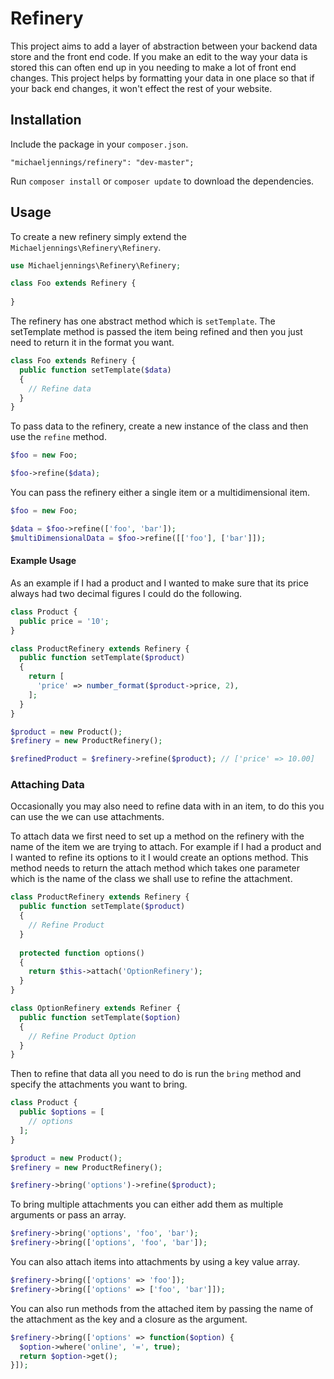 # Refinery
This project aims to add a layer of abstraction between your backend data store and the front end code. If you make an edit to 
the way your data is stored this can often end up in you needing to make a lot of front end changes. This project helps by 
formatting your data in one place so that if your back end changes, it won't effect the rest of your website.

## Installation

Include the package in your `composer.json`.

    "michaeljennings/refinery": "dev-master";

Run `composer install` or `composer update` to download the dependencies.

## Usage

To create a new refinery simply extend the `Michaeljennings\Refinery\Refinery`.

```php
use Michaeljennings\Refinery\Refinery;

class Foo extends Refinery {
  
}
```

The refinery has one abstract method which is `setTemplate`. The setTemplate method is passed the item being refined
and then you just need to return it in the format you want.

```php
class Foo extends Refinery {
  public function setTemplate($data)
  {
    // Refine data
  }
}
```

To pass data to the refinery, create a new instance of the class and then use the `refine` method.

```php
$foo = new Foo;

$foo->refine($data);
```

You can pass the refinery either a single item or a multidimensional item.

```php
$foo = new Foo;

$data = $foo->refine(['foo', 'bar']);
$multiDimensionalData = $foo->refine([['foo'], ['bar']]);
```

#### Example Usage
As an example if I had a product and I wanted to make sure that its price always had two decimal figures I could do the
following.

```php
class Product {
  public price = '10';
}

class ProductRefinery extends Refinery {
  public function setTemplate($product)
  {
    return [
      'price' => number_format($product->price, 2),
    ];
  }
}

$product = new Product();
$refinery = new ProductRefinery();

$refinedProduct = $refinery->refine($product); // ['price' => 10.00]

```

### Attaching Data

Occasionally you may also need to refine data with in an item, to do this you can use the we can use attachments.

To attach data we first need to set up a method on the refinery with the name of the item we are trying to attach. For 
example if I had a product and I wanted to refine its options to it I would create an options method. This method needs 
to return the attach method which takes one parameter which is the name of the class we shall use to refine the 
attachment.

```php
class ProductRefinery extends Refinery {
  public function setTemplate($product)
  {
    // Refine Product
  }
  
  protected function options()
  {
    return $this->attach('OptionRefinery');
  }
}

class OptionRefinery extends Refiner {
  public function setTemplate($option)
  {
    // Refine Product Option
  }
}
```

Then to refine that data all you need to do is run the `bring` method and specify the attachments you want to bring.

```php
class Product {
  public $options = [
    // options
  ];
}

$product = new Product();
$refinery = new ProductRefinery();

$refinery->bring('options')->refine($product);
```

To bring multiple attachments you can either add them as multiple arguments or pass an array.

```php
$refinery->bring('options', 'foo', 'bar');
$refinery->bring(['options', 'foo', 'bar']);
```

You can also attach items into attachments by using a key value array.

```php
$refinery->bring(['options' => 'foo']);
$refinery->bring(['options' => ['foo', 'bar']]);
```

You can also run methods from the attached item by passing the name of the attachment as the key and a closure as the 
argument.

```php
$refinery->bring(['options' => function($option) {
  $option->where('online', '=', true);
  return $option->get();
}]);
```